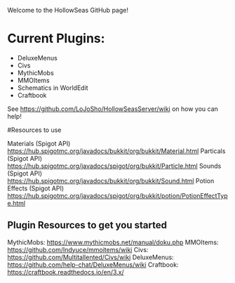 Welcome to the HollowSeas GitHub page!

# Current Plugins:
* DeluxeMenus
* Civs
* MythicMobs
* MMOItems
* Schematics in WorldEdit
* Craftbook

See https://github.com/LoJoSho/HollowSeasServer/wiki on how you can help!

#Resources to use

Materials (Spigot API) https://hub.spigotmc.org/javadocs/bukkit/org/bukkit/Material.html
Particals (Spigot API) https://hub.spigotmc.org/javadocs/spigot/org/bukkit/Particle.html
Sounds (Spigot API) https://hub.spigotmc.org/javadocs/bukkit/org/bukkit/Sound.html
Potion Effects (Spigot API) https://hub.spigotmc.org/javadocs/spigot/org/bukkit/potion/PotionEffectType.html
## Plugin Resources to get you started

MythicMobs: https://www.mythicmobs.net/manual/doku.php
MMOItems: https://github.com/Indyuce/mmoitems/wiki
Civs: https://github.com/Multitallented/Civs/wiki
DeluxeMenus: https://github.com/help-chat/DeluxeMenus/wiki
Craftbook: https://craftbook.readthedocs.io/en/3.x/
